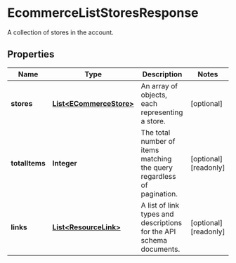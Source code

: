 

# EcommerceListStoresResponse

A collection of stores in the account.

## Properties

| Name | Type | Description | Notes |
|------------ | ------------- | ------------- | -------------|
|**stores** | [**List&lt;ECommerceStore&gt;**](ECommerceStore.md) | An array of objects, each representing a store. |  [optional] |
|**totalItems** | **Integer** | The total number of items matching the query regardless of pagination. |  [optional] [readonly] |
|**links** | [**List&lt;ResourceLink&gt;**](ResourceLink.md) | A list of link types and descriptions for the API schema documents. |  [optional] [readonly] |




